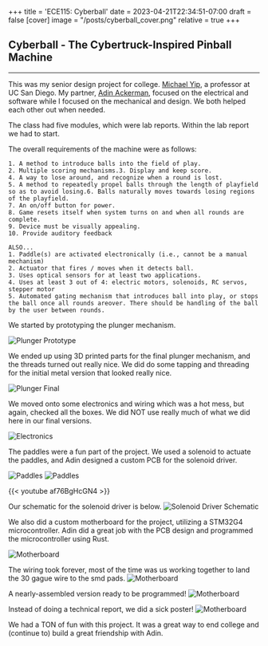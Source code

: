 +++
title = 'ECE115: Cyberball'
date = 2023-04-21T22:34:51-07:00
draft = false
[cover]
    image = "/posts/cyberball_cover.png"
    relative = true
+++

## Cyberball - The Cybertruck-Inspired Pinball Machine
---

This was my senior design project for college. [Michael Yip](https://www.linkedin.com/in/michael-yip-43913421/), a professor at UC San Diego. My partner, [Adin Ackerman](https://github.com/AdinAck), focused on the electrical and software while I focused on the mechanical and design. We both helped each other out when needed.

The class had five modules, which were lab reports. Within the lab report we had to start. 

The overall requirements of the machine were as follows: 
```
1. A method to introduce balls into the field of play.
2. Multiple scoring mechanisms.3. Display and keep score.
4. A way to lose around, and recognize when a round is lost.
5. A method to repeatedly propel balls through the length of playfield so as to avoid losing.6. Balls naturally moves towards losing regions of the playfield.
7. An on/off button for power.
8. Game resets itself when system turns on and when all rounds are complete.
9. Device must be visually appealing.
10. Provide auditory feedback

ALSO...
1. Paddle(s) are activated electronically (i.e., cannot be a manual mechanism)
2. Actuator that fires / moves when it detects ball.
3. Uses optical sensors for at least two applications.
4. Uses at least 3 out of 4: electric motors, solenoids, RC servos, stepper motor
5. Automated gating mechanism that introduces ball into play, or stops the ball once all rounds areover. There should be handling of the ball by the user between rounds.

```

We started by prototyping the plunger mechanism. 

![Plunger Prototype](/posts/cyberball_1.png)

We ended up using 3D printed parts for the final plunger mechanism, and the threads turned out really nice. We did do some tapping and threading for the initial metal version that looked really nice. 

![Plunger Final](/posts/cyberball_2.jpeg)

We moved onto some electronics and wiring which was a hot mess, but again, checked all the boxes. We did NOT use really much of what we did here in our final versions. 

![Electronics](/posts/cyberball_3.jpeg)

The paddles were a fun part of the project. We used a solenoid to actuate the paddles, and Adin designed a custom PCB for the solenoid driver.

![Paddles](/posts/cyberball_4.png)
![Paddles](/posts/cyberball_5.png)

{{< youtube af76BgHcGN4 >}}

Our schematic for the solenoid driver is below. 
![Solenoid Driver Schematic](/posts/cyberball_6.png)

We also did a custom motherboard for the project, utilizing a STM32G4 microcontroller. Adin did a great job with the PCB design and programmed the microcontroller using Rust.

![Motherboard](/posts/cyberball_10.png)

The wiring took forever, most of the time was us working together to land the 30 gague wire to the smd pads.
![Motherboard](/posts/cyberball_8.jpeg)

A nearly-assembled version ready to be programmed! 
![Motherboard](/posts/cyberball_7.jpeg)

Instead of doing a technical report, we did a sick poster! 
![Motherboard](/posts/cyberball_9.png)

We had a TON of fun with this project. It was a great way to end college and (continue to) build a great friendship with Adin.
